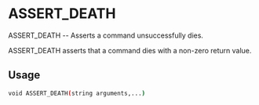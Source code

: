 # ASSERT_DEATH
ASSERT_DEATH -- Asserts a command unsuccessfully dies.

ASSERT_DEATH asserts that a command dies with a non-zero return value.

## Usage
```sh
void ASSERT_DEATH(string arguments,...)
```
